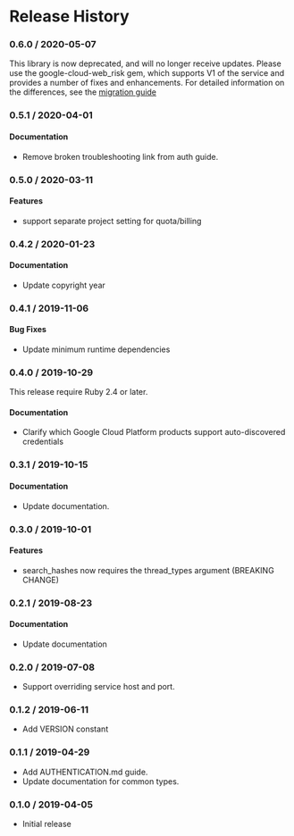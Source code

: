 # Release History

### 0.6.0 / 2020-05-07

This library is now deprecated, and will no longer receive updates.
Please use the google-cloud-web_risk gem, which supports V1 of the service
and provides a number of fixes and enhancements.
For detailed information on the differences, see the
[migration guide](https://googleapis.dev/ruby/google-cloud-web_risk/latest/file.MIGRATING.html)

### 0.5.1 / 2020-04-01

#### Documentation

* Remove broken troubleshooting link from auth guide.

### 0.5.0 / 2020-03-11

#### Features

* support separate project setting for quota/billing

### 0.4.2 / 2020-01-23

#### Documentation

* Update copyright year

### 0.4.1 / 2019-11-06

#### Bug Fixes

* Update minimum runtime dependencies

### 0.4.0 / 2019-10-29

This release require Ruby 2.4 or later.

#### Documentation

* Clarify which Google Cloud Platform products support auto-discovered credentials

### 0.3.1 / 2019-10-15

#### Documentation

* Update documentation.

### 0.3.0 / 2019-10-01

#### Features

* search_hashes now requires the thread_types argument (BREAKING CHANGE)

### 0.2.1 / 2019-08-23

#### Documentation

* Update documentation

### 0.2.0 / 2019-07-08

* Support overriding service host and port.

### 0.1.2 / 2019-06-11

* Add VERSION constant

### 0.1.1 / 2019-04-29

* Add AUTHENTICATION.md guide.
* Update documentation for common types.

### 0.1.0 / 2019-04-05

* Initial release
